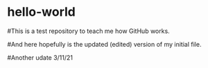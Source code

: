 # hello-world
#This is a test repository to teach me how GitHub works.

#And here hopefully is the updated (edited) version of my initial file.

#Another udate 3/11/21
